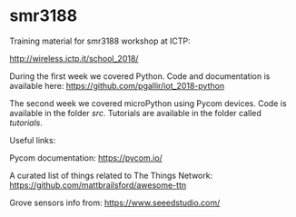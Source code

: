 # smr3188
Training material for smr3188 workshop at ICTP: 

http://wireless.ictp.it/school_2018/

During the first week we covered Python. Code and documentation is available here: https://github.com/pgallir/iot_2018-python 

The second week we covered microPython using Pycom devices. Code is available in the folder *src*. Tutorials are available in the folder called *tutorials*. 

Useful links:

Pycom documentation: https://pycom.io/

A curated list of things related to The Things Network: https://github.com/mattbrailsford/awesome-ttn

Grove sensors info from: https://www.seeedstudio.com/